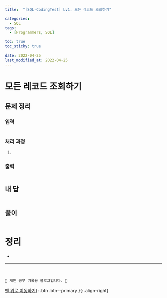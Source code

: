 ```yaml
---
title:  "[SQL-CodingTest] Lv1. 모든 레코드 조회하기"

categories:
  - SQL
tags:
  - [Programmers, SQL]

toc: true
toc_sticky: true
 
date: 2022-04-25
last_modified_at: 2022-04-25
---
```


# 모든 레코드 조회하기
## 문제 정리
### 입력
```

```
### 처리 과정
1. 
### 출력
```

```
## 내 답
```py

```

## 풀이
```py

```

# 정리
- 

***
<br>

    💛 개인 공부 기록용 블로그입니다. 👻

[맨 위로 이동하기](#){: .btn .btn--primary }{: .align-right}